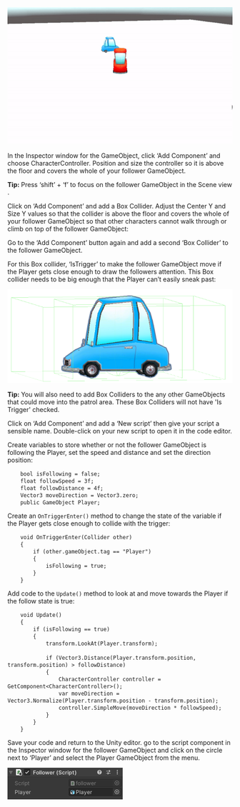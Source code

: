 ![Animated gif of the Game view showing a blue car following a red car.](images/car-follow.gif)

In the Inspector window for the GameObject, click ‘Add Component’ and choose CharacterController. Position and size the controller so it is above the floor and covers the whole of your follower GameObject.

**Tip:** Press ‘shift’ + ‘f’ to focus on the follower GameObject in the Scene view .

Click on ‘Add Component’ and add a Box Collider. Adjust the Center Y and Size Y values so that the collider is above the floor and covers the whole of your follower GameObject so that other characters cannot walk through or climb on top of the follower GameObject:

Go to the ‘Add Component’ button  again and add a second ‘Box Collider’ to the follower GameObject.

For this Box collider, ‘IsTrigger’ to make the follower GameObject move if the Player gets close enough to draw the followers attention. This Box collider needs to be big enough that the Player can’t easily sneak past:

![The Scene view showing the car with Character Collider and Box Collider fitting around it's body and a Box Collider much larger on the X and Y axis.](images/colliders-car.png)

**Tip:** You will also need to add Box Colliders to the any other GameObjects that could move into the patrol area. These Box Colliders will not have 'Is Trigger' checked.

Click on ‘Add Component’ and add a ‘New script’ then give your script a sensible name. Double-click on your new script to open it in the code editor.

Create variables to store whether or not the follower GameObject is following the Player, set the speed and distance and set the direction position:

```
    bool isFollowing = false;
    float followSpeed = 3f;
    float followDistance = 4f;
    Vector3 moveDirection = Vector3.zero;
    public GameObject Player;
```

Create an `OnTriggerEnter()` method to change the state of the variable if the Player gets close enough to collide with the trigger:

```
    void OnTriggerEnter(Collider other)
    {
        if (other.gameObject.tag == "Player")
        {
            isFollowing = true;
        }
    }
```

Add code to the `Update()` method to look at and move towards the Player if the follow state is true: 

```
    void Update()
    {
        if (isFollowing == true)
        {
            transform.LookAt(Player.transform);

            if (Vector3.Distance(Player.transform.position, transform.position) > followDistance)
            {
                CharacterController controller = GetComponent<CharacterController>();
                var moveDirection = Vector3.Normalize(Player.transform.position - transform.position);
                controller.SimpleMove(moveDirection * followSpeed);
            }
        }
    }
```

Save your code and return to the Unity editor. go to the script component in the Inspector window for the follower GameObject and click on the circle next to ‘Player’ and select the Player GameObject from the menu.

![The Inspector window showing the script component with Player Gameobject in the Player variable.](images/script-player.png)

